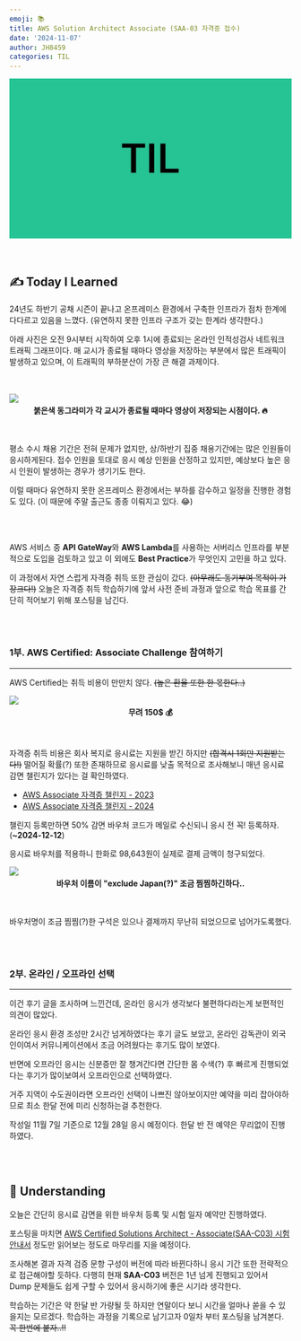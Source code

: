 ```yaml
---
emoji: 📚
title: AWS Solution Architect Associate (SAA-03 자격증 접수)
date: '2024-11-07'
author: JH8459
categories: TIL
---
```


![github-blog.png](../../assets/common/til.jpeg)

<br>

## ✍️ **T**oday **I** **L**earned

24년도 하반기 공채 시즌이 끝나고 온프레미스 환경에서 구축한 인프라가 점차 한계에 다다르고 있음을 느꼈다. (유연하지 못한 인프라 구조가 갖는 한계라 생각한다.)

아래 사진은 오전 9시부터 시작하여 오후 1시에 종료되는 온라인 인적성검사 네트워크 트래픽 그래프이다. 매 교시가 종료될 때마다 영상을 저장하는 부분에서 많은 트래픽이 발생하고 있으며, 이 트래픽의 부하분산이 가장 큰 해결 과제이다.

<br>
<br>

<img src="https://jh8459.s3.ap-northeast-2.amazonaws.com/blog/2024-11-07-TIL/%E1%84%90%E1%85%B3%E1%84%85%E1%85%A2%E1%84%91%E1%85%B5%E1%86%A8.png"/>
<br>
<center><strong>붉은색 동그라미가 각 교시가 종료될 때마다 영상이 저장되는 시점이다. 🔥</strong></center><br><br>

평소 수시 채용 기간은 전혀 문제가 없지만, 상/하반기 집중 채용기간에는 많은 인원들이 응시하게된다. 접수 인원을 토대로 응시 예상 인원을 산정하고 있지만, 예상보다 높은 응시 인원이 발생하는 경우가 생기기도 한다.

이럴 때마다 유연하지 못한 온프레미스 환경에서는 부하를 감수하고 일정을 진행한 경험도 있다. (이 때문에 주말 출근도 종종 이뤄지고 있다. 😂)

<br>
<br>

AWS 서비스 중 <strong>API GateWay</strong>와 <strong>AWS Lambda</strong>를 사용하는 서버리스 인프라를 부분적으로 도입을 검토하고 있고 이 외에도 <strong>Best Practice</strong>가 무엇인지 고민을 하고 있다.

이 과정에서 자연 스럽게 자격증 취득 또한 관심이 갔다. <del>(아무래도 동기부여 목적이 가장크다!)</del> 오늘은 자격증 취득 학습하기에 앞서 사전 준비 과정과 앞으로 학습 목표를 간단히 적어보기 위해 포스팅을 남긴다.

<br>
<br>

### 1부. AWS Certified: Associate Challenge 참여하기

---

AWS Certified는 취득 비용이 만만치 않다. <del>(높은 환율 또한 한 몫한다..)</del>

<img src="https://jh8459.s3.ap-northeast-2.amazonaws.com/blog/2024-11-07-TIL/cost.png"/>
<br>
<center><strong>무려 150$ 💰</strong></center><br><br>

자격증 취득 비용은 회사 복지로 응시료는 지원을 받긴 하지만 <del>(합격시 1회만 지원받는다!)</del> 떨어질 확률(?) 또한 존재하므로 응시료를 낮출 목적으로 조사해보니 매년 응시료 감면 챌린지가 있다는 걸 확인하였다.

- <a href="https://pages.awscloud.com/kr-traincert-certification-challenge-associate-2023-reg.html" target="_blank">AWS Associate 자격증 챌린지 - 2023</a>
- <a href="https://pages.awscloud.com/GLOBAL-ln-GC-Traincert-Associate-Certification-Challenge-Registration-2024.html?trk=1d696fd8-8f9d-437d-a235-263e41a73c4a&sc_channel=el" target="_blank">AWS Associate 자격증 챌린지 - 2024</a>

챌린지 등록만하면 50% 감면 바우처 코드가 메일로 수신되니 응시 전 꼭! 등록하자. (<strong>~2024-12-12</strong>)

응시료 바우처를 적용하니 한화로 98,643원이 실제로 결제 금액이 청구되었다.

<img src="https://jh8459.s3.ap-northeast-2.amazonaws.com/blog/2024-11-07-TIL/bill.png"/>
<br>
<center><strong>바우처 이름이 "exclude Japan(?)" 조금 찜찜하긴하다..</strong></center><br><br>

바우처명이 조금 찜찜(?)한 구석은 있으나 결제까지 무난히 되었으므로 넘어가도록했다.

<br>
<br>

### 2부. 온라인 / 오프라인 선택

---

이건 후기 글을 조사하며 느낀건데, 온라인 응시가 생각보다 불편하다라는게 보편적인 의견이 많았다.

온라인 응시 환경 조성만 2시간 넘게하였다는 후기 글도 보았고, 온라인 감독관이 외국인이여서 커뮤니케이션에서 조금 어려웠다는 후기도 많이 보였다.

반면에 오프라인 응시는 신분증만 잘 챙겨간다면 간단한 몸 수색(?) 후 빠르게 진행되었다는 후기가 많이보여서 오프라인으로 선택하였다.

거주 지역이 수도권이라면 오프라인 선택이 나쁘진 않아보이지만 예약을 미리 잡아야하므로 최소 한달 전에 미리 신청하는걸 추천한다.

작성일 11월 7일 기준으로 12월 28일 응시 예정이다. 한달 반 전 예약은 무리없이 진행하였다.

<br>
<br>

## 🤔 Understanding

오늘은 간단히 응시료 감면을 위한 바우처 등록 및 시험 일자 예약만 진행하였다. 

포스팅을 마치면 <a href="https://d1.awsstatic.com/ko_KR/training-and-certification/docs-sa-assoc/AWS-Certified-Solutions-Architect-Associate_Exam-Guide.pdf" target="_blank">AWS Certified Solutions Architect - Associate(SAA-C03) 시험 안내서</a> 정도만 읽어보는 정도로 마무리를 지을 예정이다.

조사해본 결과 자격 검증 문항 구성이 버전에 따라 바뀐다하니 응시 기간 또한 전략적으로 접근해야할 듯하다. 다행히 현재 <strong>SAA-C03</strong> 버전은 1년 넘게 진행되고 있어서 Dump 문제들도 쉽게 구할 수 있어서 응시하기에 좋은 시기라 생각한다.

학습하는 기간은 약 한달 반 가량될 듯 하지만 연말이다 보니 시간을 얼마나 쏟을 수 있을지는 모르겠다. 학습하는 과정을 기록으로 남기고자 0일차 부터 포스팅을 남겨본다. <del>꼭 한번에 붙자..!!</del>

<br>
<br>

